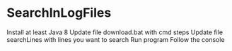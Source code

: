 # SearchInLogFiles

Install at least Java 8
Update file download.bat with cmd steps
Update file searchLines with lines you want to search
Run program
Follow the console
